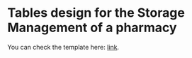 # Tables design for the Storage Management of a pharmacy

You can check the template here: [link](https://cmagnac.github.io/tables-template/).
